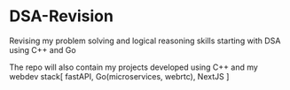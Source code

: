 # DSA-Revision 
Revising my problem solving and logical reasoning skills starting with DSA using C++ and Go

The repo will also contain my projects developed using C++ and my webdev stack[ fastAPI, Go(microservices, webrtc), NextJS ] 
